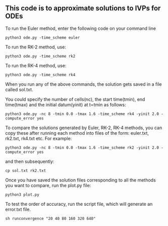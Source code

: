 ## This code is to approximate solutions to IVPs for ODEs
To run the Euler method, enter the following code on your command line

```
python3 ode.py -time_scheme euler 
```
To run the RK-2 method, use:
```
python3 ode.py -time_scheme rk2 
```

To run the RK-4 method, use:
```
python3 ode.py -time_scheme rk4 
```

When you run any of the above commands, the solution gets saved in a file called sol.txt. 

You could specify the number of cells(nc), the start time(tmin), end time(tmax) and the initial datum(yinit) at t=tmin as follows:
```  
python3 ode.py -nc 8 -tmin 0.0 -tmax 1.6 -time_scheme rk4 -yinit 2.0 -compute_error yes
```
To compare the solutions generated by Euler, RK-2, RK-4 methods, you can copy these after running each method into files of the form: euler.txt, rk2.txt, rk4.txt etc. For example:

```  
python3 ode.py -nc 8 -tmin 0.0 -tmax 1.6 -time_scheme rk2 -yinit 2.0 -compute_error yes
```
and then subsequently:
```
cp sol.txt rk2.txt
```
Once you have saved the solution files corresponding to all the methods you want to compare, run the plot.py file:
```  
python3 plot.py
```

To test the order of accuracy, run the script file, which will generate an error.txt file.
```
sh runconvergence "20 40 80 160 320 640"
```

  